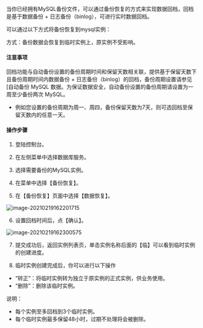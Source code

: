 当你已经拥有MySQL备份文件，可以通过备份恢复的方式来实现数据回档，回档是基于数据备份 + 日志备份（binlog），可进行实时数据回档。

可以通过以下方式将备份恢复到mysql实例：

方式：备份数据会恢复到临时实例上，原实例不受影响。

#### 注意事项

回档功能与自动备份设置的备份周期时间和保留天数相关联，提供基于保留天数下且备份周期时间内数据备份 + 日志备份（binlog）的回档，备份周期设置请参见[自动备份 MySQL 数据。为保证数据安全，自动备份设置的备份周期请设置为一周至少备份两次 MySQL。

- 例如您设置的备份周期为周一、周四，备份保留天数为7天，则可选回档至保留天数内的任意一天。

#### 操作步骤

1. 登陆控制台。

2. 在左侧菜单中选择数据库服务。

3. 选择需要备份的MySQL实例。

4. 在菜单中选择【备份恢复】。

5. 在【备份恢复】页面中选择【数据恢复】。

 ![image-20210219162201715](https://raw.githubusercontent.com/volcano61/images/main/image-20210219162201715.png?token=AMYURC7JIHGPAXZCH4ELP6LAF526U)                              

6. 设置回档时间后，点【确认】。

![image-20210219162300575](https://raw.githubusercontent.com/volcano61/images/main/image-20210219162300575.png?token=AMYURC4WXVRAW4WM5IPJVE3AF53AO) 

7. 提交成功后，返回实例列表页，单击实例名称后面的【临】可以看到临时实例的创建进度。

8. 临时实例创建完成后，你可以进行以下操作

-  “转正”：将临时实例转为独立于原实例的正式实例，供业务使用。
-  “删除”：删除该临时实例。

说明：

- 每个实例至多回档到3个临时实例。
- 每个临时实例最多保留48小时，过期不处理将会被删除。